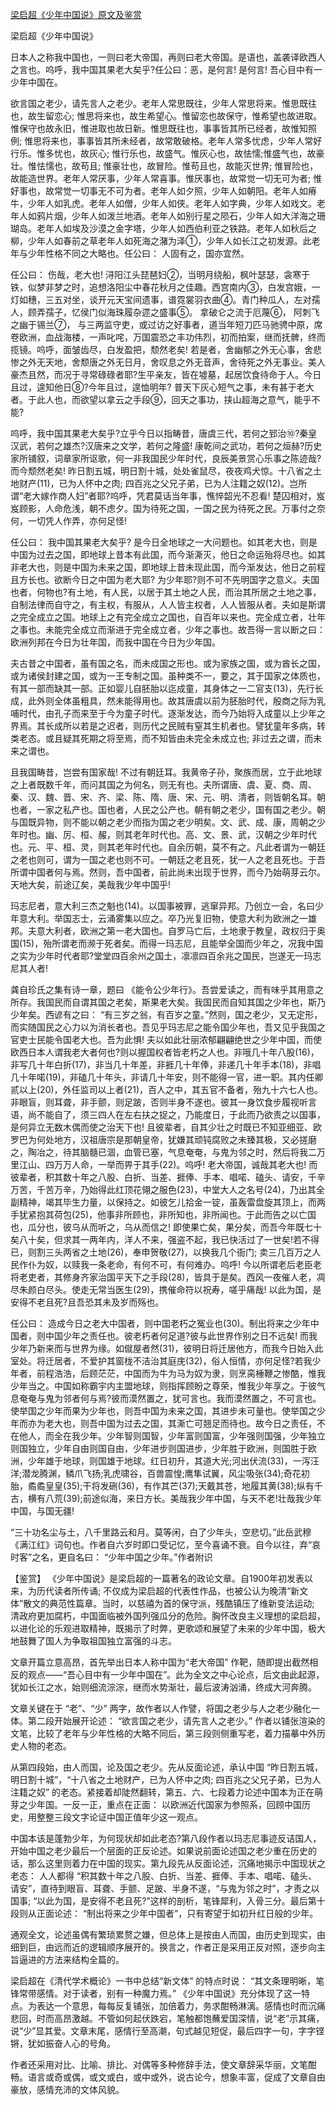 [梁启超《少年中国说》原文及鉴赏](https://www.vrrw.net/wx/10135.html)

梁启超《少年中国说》

日本人之称我中国也，一则曰老大帝国，再则曰老大帝国。是语也，盖袭译欧西人之言也。呜呼，我中国其果老大矣乎?任公曰：恶，是何言! 是何言! 吾心目中有一少年中国在。

欲言国之老少，请先言人之老少。老年人常思既往，少年人常思将来。惟思既往也，故生留恋心; 惟思将来也，故生希望心。惟留恋也故保守，惟希望也故进取。惟保守也故永旧，惟进取也故日新。惟思既往也，事事皆其所已经者，故惟知照例; 惟思将来也，事事皆其所未经者，故常敢破格。老年人常多忧虑，少年人常好行乐。惟多忧也，故灰心; 惟行乐也，故盛气。惟灰心也，故怯懦;惟盛气也，故豪壮。惟怯懦也，故苟且; 惟豪壮也，故冒险。惟苟且也，故能灭世界; 惟冒险也，故能造世界。老年人常厌事，少年人常喜事。惟厌事也，故常觉一切无可为者; 惟好事也，故常觉一切事无不可为者。老年人如夕照，少年人如朝阳。老年人如瘠牛，少年人如乳虎。老年人如僧，少年人如侠。老年人如字典，少年人如戏文。老年人如鸦片烟，少年人如泼兰地酒。老年人如别行星之陨石，少年人如大洋海之珊瑚岛。老年人如埃及沙漠之金字塔，少年人如西伯利亚之铁路。老年人如秋后之柳，少年人如春前之草老年人如死海之潴为泽①，少年人如长江之初发源。此老年与少年性格不同之大略也。任公曰： 人固有之，国亦宜然。

任公曰： 伤哉，老大也! 浔阳江头琵琶妇②，当明月绕船，枫叶瑟瑟，衾寒于铁，似梦非梦之时，追想洛阳尘中春花秋月之佳趣。西宫南内③，白发宫娥，一灯如穗，三五对坐，谈开元天宝间遗事，谱霓裳羽衣曲④。青门种瓜人，左对孺人，顾弄孺子，忆侯门似海珠履杂遝之盛事⑤。 拿破仑之流于厄蔑⑥， 阿刺飞之幽于锡兰⑦， 与三两监守吏，或过访之好事者，道当年短刀匹马驰骋中原，席卷欧洲，血战海楼，一声叱咤，万国震恐之丰功伟烈，初而拍案，继而抚髀，终而揽镜。呜呼，面皱齿尽，白发盈把，颓然老矣! 若是者，舍幽郁之外无心事，舍悲惨之外无天地，舍颓唐之外无日月，舍叹息之外无音声，舍待死之外无事业。美人豪杰且然，而况于寻常碌碌者耶?生平亲友，皆在墟墓，起居饮食待命于人。今日且过，遑知他日⑧?今年且过，遑恤明年? 普天下灰心短气之事，未有甚于老大者。于此人也，而欲望以拿云之手段⑨，回天之事功，挟山超海之意气，能乎不能?

呜呼，我中国其果老大矣乎?立乎今日以指畴昔，唐虞三代，若何之郅治⑩?秦皇汉武，若何之雄杰?汉唐来之文学，若何之隆盛! 康乾间之武功，若何之烜赫?历史家所铺叙，词章家所讴歌，何一非我国民少年时代，良辰美景赏心乐事之陈迹哉? 而今颓然老矣! 昨日割五城，明日割十城，处处雀鼠尽，夜夜鸡犬惊。十八省之土地财产(11)，已为人怀中之肉; 四百兆之父兄子弟，已为人注籍之奴(12)。岂所谓“老大嫁作商人妇”者耶?呜呼，凭君莫话当年事，憔悴韶光不忍看! 楚囚相对，岌岌顾影，人命危浅，朝不虑夕。国为待死之国，一国之民为待死之民。万事付之奈何，一切凭人作弄，亦何足怪!

任公曰： 我中国其果老大矣乎? 是今日全地球之一大问题也。如其老大也，则是中国为过去之国，即地球上昔本有此国，而今渐澌灭，他日之命运殆将尽也。如其非老大也，则是中国为未来之国，即地球上昔未现此国，而今渐发达，他日之前程且方长也。欲断今日之中国为老大耶? 为少年耶?则不可不先明国字之意义。夫国也者，何物也?有土地，有人民，以居于其土地之人民，而治其所居之土地之事，自制法律而自守之，有主权，有服从，人人皆主权者，人人皆服从者。夫如是斯谓之完全成立之国。地球上之有完全成立之国也，自百年以来也。完全成立者，壮年之事也。未能完全成立而渐进于完全成立者，少年之事也。故吾得一言以断之曰： 欧洲列邦在今日为壮年国，而我中国在今日为少年国。

夫古昔之中国者，虽有国之名，而未成国之形也。或为家族之国，或为酋长之国，或为诸侯封建之国，或为一王专制之国。虽种类不一，要之，其于国家之体质也，有其一部而缺其一部。正如婴儿自胚胎以迄成童，其身体之一二官支(13)，先行长成，此外则全体虽粗具，然未能得用也。故其唐虞以前为胚胎时代，殷商之际为乳哺时代，由孔子而来至于今为童子时代。逐渐发达，而今乃始将入成童以上少年之界焉。其长成所以若是之迟者，则历代之民贼有窒其生机者也。譬犹童年多病，转类老态。或且疑其死期之将至焉，而不知皆由未完全未成立也; 非过去之谓，而未来之谓也。

且我国畴昔，岂尝有国家哉! 不过有朝廷耳。我黄帝子孙，聚族而居，立于此地球之上者既数千年，而问其国之为何名，则无有也。夫所谓唐、虞、夏、商、周、秦、汉、魏、晋、宋、齐、梁、陈、隋、唐、宋、元、明、清者，则皆朝名耳。朝也者，一家之私产也。国也者，人民之公产也。朝有朝之老少，国有国之老少。朝与国既异物，则不能以朝之老少而指为国之老少明矣。文、武、成、康，周朝之少年时也。幽、厉、桓、赧，则其老年时代也。高、文、景、武，汉朝之少年时代也。元、平、桓、灵，则其老年时代也。自余历朝，莫不有之。凡此者谓为一朝廷之老也则可，谓为一国之老也则不可。一朝廷之老且死，犹一人之老且死也。于吾所谓中国者何与焉。然则，吾中国者，前此尚未出现于世界，而今乃始萌芽云尔。天地大矣，前途辽矣，美哉我少年中国乎!

玛志尼者，意大利三杰之魁也(14)。以国事被罪，逃窜异邦。乃创立一会，名曰少年意大利。举国志士，云涌雾集以应之。卒乃光复旧物，使意大利为欧洲之一雄邦。夫意大利者，欧洲之第一老大国也。自罗马亡后，土地隶于教皇，政权归于奥国(15)，殆所谓老而濒于死者矣。而得一玛志尼，且能举全国而少年之，况我中国之实为少年时代者耶?堂堂四百余州之国土，凛凛四百余兆之国民，岂遂无一玛志尼其人者!

龚自珍氏之集有诗一章，题曰 《能令公少年行》。吾尝爱读之，而有味乎其用意之所存。我国民而自谓其国之老矣，斯果老大矣。我国民而自知其国之少年也，斯乃少年矣。西谚有之曰： “有三岁之翁，有百岁之童。”然则，国之老少，又无定形，而实随国民之心力以为消长者也。吾见乎玛志尼之能令国少年也，吾又见乎我国之官吏士民能令国老大也。吾为此惧! 夫以如此壮丽浓郁翩翩绝世之少年中国，而使欧西日本人谓我老大者何也?则以握国权者皆老朽之人也。非哦几十年八股(16)，非写几十年白折(17)，非当几十年差，非捱几十年俸，非递几十年手本(18)，非唱几十年喏(19)，非磕几十年头，非请几十年安，则不能得一官，进一职。其内任卿贰以上(20)，外任监司以上者(21)，百人之中，其五官不备者，殆九十六七人也。非眼盲，则耳聋，非手颤，则足跛，否则半身不遂也。彼其一身饮食步履视听言语，尚不能自了，须三四人在左右扶之捉之，乃能度日，于此而乃欲责之以国事，是何异立无数木偶而使之治天下也! 且彼辈者，自其少壮之时既已不知亚细亚、欧罗巴为何处地方，汉祖唐宗是那朝皇帝，犹嫌其顽钝腐败之未臻其极，又必搓磨之，陶冶之，待其脑髓已涸，血管已塞，气息奄奄，与鬼为邻之时，然后将我二万里江山、四万万人命，一举而畀于其手(22)。呜呼! 老大帝国，诚哉其老大也! 而彼辈者，积其数十年之八股、白折、当差、捱俸、手本、唱喏、磕头、请安，千辛万苦，千苦万辛，乃始得此红顶花翎之服色(23)，中堂大人之名号(24)，乃出其全副精神，竭其毕生力量，以保持之。如彼乞儿拾金一锭，虽轰雷盘旋其顶上，而两手犹紧抱其荷包(25)，他事非所顾也，非所知也，非所闻也。于此而告之以亡国也，瓜分也，彼乌从而听之，乌从而信之! 即使果亡矣，果分矣，而吾今年既七十矣八十矣，但求其一两年内，洋人不来，强盗不起，我已快活过了一世矣!若不得已，则割三头两省之土地(26)，奉申贺敬(27)，以换我几个衙门; 卖三几百万之人民作仆为奴，以赎我一条老命，有何不可，有何难办。呜呼! 今以所谓老后老臣老将老吏者，其修身齐家治国平天下之手段(28)，皆具于是矣。西风一夜催人老，凋尽朱颜白尽头。使走无常当医生(29)，携催命符以祝寿，嗟乎痛哉! 以此为国，是安得不老且死?且吾恐其未及岁而殇也。

任公曰： 造成今日之老大中国者，则中国老朽之冤业也(30)。制出将来之少年中国者，则中国少年之责任也。彼老朽者何足道?彼与此世界作别之日不远矣! 而我少年乃新来而与世界为缘。如僦屋者然(31)，彼明日将迁居他方，而我今日始入此室处。将迁居者，不爱护其窗栊不洁治其庭庑(32)，俗人恒情，亦何足怪?若我少年者，前程浩浩，后顾茫茫，中国而为牛为马为奴为隶，则烹脔棰鞭之惨酷，惟我少年当之。中国如称霸宇内主盟地球，则指挥顾盼之尊荣，惟我少年享之。于彼气息奄奄与鬼为邻者何与焉?彼而漠然置之，犹可言也。我而漠然置之，不可言也。使举国之少年而果为少年也，则吾中国为未来之国，其进步未可量也。使举国之少年而亦为老大也，则吾中国为过去之国，其澌亡可翘足而待也。故今日之责任，不在他人，而全在我少年。少年智则国智，少年富则国富，少年强则国强，少年独立则国独立，少年自由则国自由，少年进步则国进步，少年胜于欧洲，则国胜于欧洲，少年雄于地球，则国雄于地球。红日初升，其道大光;河出伏流(33)，一泻汪洋;潜龙腾渊，鳞爪飞扬;乳虎啸谷，百兽震惶;鹰隼试翼，风尘吸张(34);奇花初胎，矞矞皇皇(35);干将发硎(36)，有作其芒(37);天戴其苍，地履其黄(38);纵有千古，横有八荒(39);前途似海，来日方长。美哉我少年中国，与天不老!壮哉我少年中国，与国无疆!

“三十功名尘与土，八千里路云和月。莫等闲，白了少年头，空悲切。”此岳武穆《满江红》词句也。作者自六岁时即口受记忆，至今喜诵不衰。自今以往，弃“哀时客”之名，更自名曰： “少年中国之少年。”作者附识



【鉴赏】 《少年中国说》是梁启超的一篇著名的政论文章。自1900年初发表以来，为历代读者所传诵; 不仅成为梁启超的代表性作品，也被公认为晚清“新文体”散文的典范性篇章。当时，以慈禧为首的保守派，残酷镇压了维新变法运动; 清政府更加腐朽，中国面临被外国列强瓜分的危险。胸怀改良主义理想的梁启超，以进化论的乐观进取精神，既揭示了时弊，更歌颂和展望了未来的少年中国，极大地鼓舞了国人为争取祖国独立富强的斗志。

文章开篇立意高昂，首先举出日本人称中国为“老大帝国” 作靶，随即提出截然相反的观点——“吾心目中有一少年中国在”。此为全文之中心论点，后文由此起源，犹如长江之水，始则细流淙淙，继而水势渐壮，最后波涛汹涌，终成大河奔腾。

文章关键在于 “老”、“少” 两字，故作者以人作譬，将国之老少与人之老少融化一体。第二段开始展开论述： “欲言国之老少，请先言人之老少。” 作者以铺张渲染的文笔，比较了老年与少年性格的大略不同后，第三段则侧重写老，着力描摹中外历史人物的老态。

从第四段始，由人而国，论及国之老少。先从反面论述，承认中国 “昨日割五城，明日割十城”，“十八省之土地财产，已为人怀中之肉; 四百兆之父兄子弟，已为人注籍之奴” 的老态。紧接着却陡然翻转，第五、六、七段着力论述中国本为正在萌芽之少年国。一反一正，重点在正面： 以欧洲近代国家为参照系，回顾中国历史，用整整三段文字论证中国正值年少这一观点。

中国本该是蓬勃少年，为何现状却如此老态?第八段作者以玛志尼事迹反诘国人，开始中国之老少最后一个层面的正反论述。如果说前面论述国之老少重在历史的话，那么这里则着力在中国的现实。第九段先从反面论述，沉痛地揭示中国现状之老态： 人人都得 “积其数十年之八股、白折、当差、捱俸、手本、唱喏、磕头、请安”，直待到眼盲、耳聋、手颤、足跛、半身不遂，“与鬼为邻之时”，才责之以国事; “以此为国，是安得不老且死?”这样的剖析，笔锋犀利，入骨三分。最后第十段则从正面论述： “制出将来之少年中国者”，只有寄望于如初升红日般的少年。

通观全文，论述虽偶有繁琐累赘之嫌，但总体上是按由人而国，由历史到现实，由细到巨，由远而近的逻辑顺序展开的。换言之，作者正是采用正反对照，逐步向主旨逼进的方法来结构全篇的。

梁启超在《清代学术概论》一书中总结“新文体” 的特点时说： “其文条理明晰，笔锋常带感情。对于读者，别有一种魔力焉。” 《少年中国说》充分体现了这一特点。为表达一个意思，每每反复铺张，加倍着力，务求酣畅淋漓。感情也时而沉痛悲回，时而高昂激越。不管如何起伏跌宕，笔触都饱蘸爱国深情，说“老”示其痛，说“少”显其爱。文章末尾，感情行至高潮，句式越见短促，最后四字一句，字字铿锵，犹如振奋人心的号角。

作者还采用对比、比喻、排比、对偶等多种修辞手法，使文章辞采华丽，文笔酣畅。语言或奇或偶，或文或白，或中或外，说古论今，想象丰富，促成了文章自由豪放，感情充沛的文体风貌。

